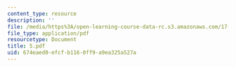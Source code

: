 ```yaml
---
content_type: resource
description: ''
file: /media/https%3A/open-learning-course-data-rc.s3.amazonaws.com/17-317-u-s-social-policy-spring-2006/674eaed0efcfb1160ff9a9ea325a527a_5.pdf
file_type: application/pdf
resourcetype: Document
title: 5.pdf
uid: 674eaed0-efcf-b116-0ff9-a9ea325a527a
---
```

